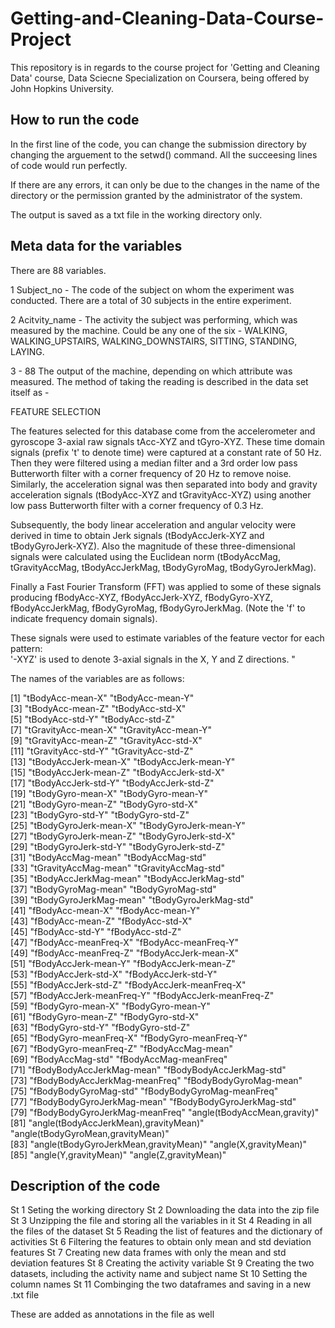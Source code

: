 # Getting-and-Cleaning-Data-Course-Project
This repository is in regards to the course project for 'Getting and Cleaning Data' course, Data Sciecne Specialization on Coursera, being offered by John Hopkins University.

## How to run the code

In the first line of the code, you can change the submission directory by changing the arguement to the setwd() command.
All the succeesing lines of code would run perfectly.

If there are any errors, it can only be due to the changes in the name of the directory or the permission granted by the administrator of the system.

The output is saved as a txt file in the working directory only.

## Meta data for the variables

There are 88 variables.

1 Subject_no - The code of the subject on whom the experiment was conducted. There are a total of 30 subjects in the entire experiment.

2 Acitvity_name - The activity the subject was performing, which was measured by the machine. Could be any one of the six - WALKING, WALKING_UPSTAIRS, WALKING_DOWNSTAIRS, SITTING, STANDING, LAYING.

3 - 88 <Machine reading variables> The output of the machine, depending on which attribute was measured. The method of taking the reading is described in the data set itself as -

FEATURE SELECTION 

The features selected for this database come from the accelerometer and gyroscope 3-axial raw signals tAcc-XYZ and tGyro-XYZ. These time domain signals (prefix 't' to denote time) were captured at a constant rate of 50 Hz. Then they were filtered using a median filter and a 3rd order low pass Butterworth filter with a corner frequency of 20 Hz to remove noise. Similarly, the acceleration signal was then separated into body and gravity acceleration signals (tBodyAcc-XYZ and tGravityAcc-XYZ) using another low pass Butterworth filter with a corner frequency of 0.3 Hz. 

Subsequently, the body linear acceleration and angular velocity were derived in time to obtain Jerk signals (tBodyAccJerk-XYZ and tBodyGyroJerk-XYZ). Also the magnitude of these three-dimensional signals were calculated using the Euclidean norm (tBodyAccMag, tGravityAccMag, tBodyAccJerkMag, tBodyGyroMag, tBodyGyroJerkMag). 

Finally a Fast Fourier Transform (FFT) was applied to some of these signals producing fBodyAcc-XYZ, fBodyAccJerk-XYZ, fBodyGyro-XYZ, fBodyAccJerkMag, fBodyGyroMag, fBodyGyroJerkMag. (Note the 'f' to indicate frequency domain signals). 

These signals were used to estimate variables of the feature vector for each pattern:  
'-XYZ' is used to denote 3-axial signals in the X, Y and Z directions.
"

The names of the variables are as follows:

 [1] "tBodyAcc-mean-X"                      "tBodyAcc-mean-Y"                     
 [3] "tBodyAcc-mean-Z"                      "tBodyAcc-std-X"                      
 [5] "tBodyAcc-std-Y"                       "tBodyAcc-std-Z"                      
 [7] "tGravityAcc-mean-X"                   "tGravityAcc-mean-Y"                  
 [9] "tGravityAcc-mean-Z"                   "tGravityAcc-std-X"                   
[11] "tGravityAcc-std-Y"                    "tGravityAcc-std-Z"                   
[13] "tBodyAccJerk-mean-X"                  "tBodyAccJerk-mean-Y"                 
[15] "tBodyAccJerk-mean-Z"                  "tBodyAccJerk-std-X"                  
[17] "tBodyAccJerk-std-Y"                   "tBodyAccJerk-std-Z"                  
[19] "tBodyGyro-mean-X"                     "tBodyGyro-mean-Y"                    
[21] "tBodyGyro-mean-Z"                     "tBodyGyro-std-X"                     
[23] "tBodyGyro-std-Y"                      "tBodyGyro-std-Z"                     
[25] "tBodyGyroJerk-mean-X"                 "tBodyGyroJerk-mean-Y"                
[27] "tBodyGyroJerk-mean-Z"                 "tBodyGyroJerk-std-X"                 
[29] "tBodyGyroJerk-std-Y"                  "tBodyGyroJerk-std-Z"                 
[31] "tBodyAccMag-mean"                     "tBodyAccMag-std"                     
[33] "tGravityAccMag-mean"                  "tGravityAccMag-std"                  
[35] "tBodyAccJerkMag-mean"                 "tBodyAccJerkMag-std"                 
[37] "tBodyGyroMag-mean"                    "tBodyGyroMag-std"                    
[39] "tBodyGyroJerkMag-mean"                "tBodyGyroJerkMag-std"                
[41] "fBodyAcc-mean-X"                      "fBodyAcc-mean-Y"                     
[43] "fBodyAcc-mean-Z"                      "fBodyAcc-std-X"                      
[45] "fBodyAcc-std-Y"                       "fBodyAcc-std-Z"                      
[47] "fBodyAcc-meanFreq-X"                  "fBodyAcc-meanFreq-Y"                 
[49] "fBodyAcc-meanFreq-Z"                  "fBodyAccJerk-mean-X"                 
[51] "fBodyAccJerk-mean-Y"                  "fBodyAccJerk-mean-Z"                 
[53] "fBodyAccJerk-std-X"                   "fBodyAccJerk-std-Y"                  
[55] "fBodyAccJerk-std-Z"                   "fBodyAccJerk-meanFreq-X"             
[57] "fBodyAccJerk-meanFreq-Y"              "fBodyAccJerk-meanFreq-Z"             
[59] "fBodyGyro-mean-X"                     "fBodyGyro-mean-Y"                    
[61] "fBodyGyro-mean-Z"                     "fBodyGyro-std-X"                     
[63] "fBodyGyro-std-Y"                      "fBodyGyro-std-Z"                     
[65] "fBodyGyro-meanFreq-X"                 "fBodyGyro-meanFreq-Y"                
[67] "fBodyGyro-meanFreq-Z"                 "fBodyAccMag-mean"                    
[69] "fBodyAccMag-std"                      "fBodyAccMag-meanFreq"                
[71] "fBodyBodyAccJerkMag-mean"             "fBodyBodyAccJerkMag-std"             
[73] "fBodyBodyAccJerkMag-meanFreq"         "fBodyBodyGyroMag-mean"               
[75] "fBodyBodyGyroMag-std"                 "fBodyBodyGyroMag-meanFreq"           
[77] "fBodyBodyGyroJerkMag-mean"            "fBodyBodyGyroJerkMag-std"            
[79] "fBodyBodyGyroJerkMag-meanFreq"        "angle(tBodyAccMean,gravity)"         
[81] "angle(tBodyAccJerkMean),gravityMean)" "angle(tBodyGyroMean,gravityMean)"    
[83] "angle(tBodyGyroJerkMean,gravityMean)" "angle(X,gravityMean)"                
[85] "angle(Y,gravityMean)"                 "angle(Z,gravityMean)" 

## Description of the code
St 1 Seting the working directory
St 2 Downloading the data into the zip file
St 3 Unzipping the file and storing all the variables in it
St 4 Reading in all the files of the dataset
St 5 Reading the list of features and the dictionary of activities 
St 6 Filtering the features to obtain only mean and std deviation features
St 7 Creating new data frames with only the mean and std deviation features
St 8 Creating the activity variable
St 9 Creating the two datasets, including the activity name and subject name
St 10 Setting the column names
St 11 Combinging the two dataframes and saving in a new .txt file

These are added as annotations in the file as well

